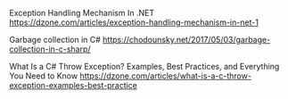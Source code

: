 Exception Handling Mechanism In .NET
https://dzone.com/articles/exception-handling-mechanism-in-net-1

Garbage collection in C#
https://chodounsky.net/2017/05/03/garbage-collection-in-c-sharp/

What Is a C# Throw Exception? Examples, Best Practices, and Everything You Need to Know 
https://dzone.com/articles/what-is-a-c-throw-exception-examples-best-practice

